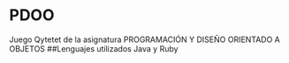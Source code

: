 # PDOO
Juego Qytetet de la asignatura PROGRAMACIÓN Y DISEÑO ORIENTADO A OBJETOS
##Lenguajes utilizados
Java y Ruby
